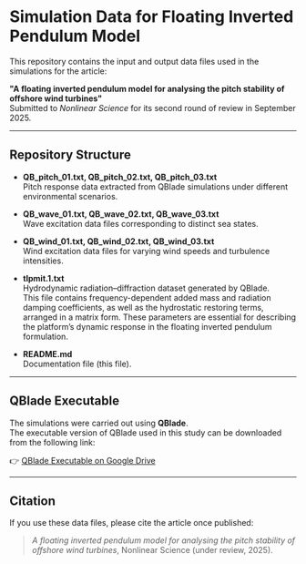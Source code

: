 # Simulation Data for Floating Inverted Pendulum Model

This repository contains the input and output data files used in the simulations for the article:

**"A floating inverted pendulum model for analysing the pitch stability of offshore wind turbines"**  
Submitted to *Nonlinear Science* for its second round of review in September 2025.

---

## Repository Structure

- **QB_pitch_01.txt, QB_pitch_02.txt, QB_pitch_03.txt**  
  Pitch response data extracted from QBlade simulations under different environmental scenarios.

- **QB_wave_01.txt, QB_wave_02.txt, QB_wave_03.txt**  
  Wave excitation data files corresponding to distinct sea states.

- **QB_wind_01.txt, QB_wind_02.txt, QB_wind_03.txt**  
  Wind excitation data files for varying wind speeds and turbulence intensities.

- **tlpmit.1.txt**  
  Hydrodynamic radiation–diffraction dataset generated by QBlade.  
  This file contains frequency-dependent added mass and radiation damping coefficients, as well as the hydrostatic restoring terms, arranged in a matrix form. These parameters are essential for describing the platform’s dynamic response in the floating inverted pendulum formulation.

- **README.md**  
  Documentation file (this file).

---

## QBlade Executable

The simulations were carried out using **QBlade**.  
The executable version of QBlade used in this study can be downloaded from the following link:  

👉 [QBlade Executable on Google Drive](https://drive.google.com/file/d/1SMEhX2tq-kBDL91CKqsFs6wUpr0ksaWV/view?usp=share_link)

---

## Citation

If you use these data files, please cite the article once published:

> *A floating inverted pendulum model for analysing the pitch stability of offshore wind turbines*, Nonlinear Science (under review, 2025).
